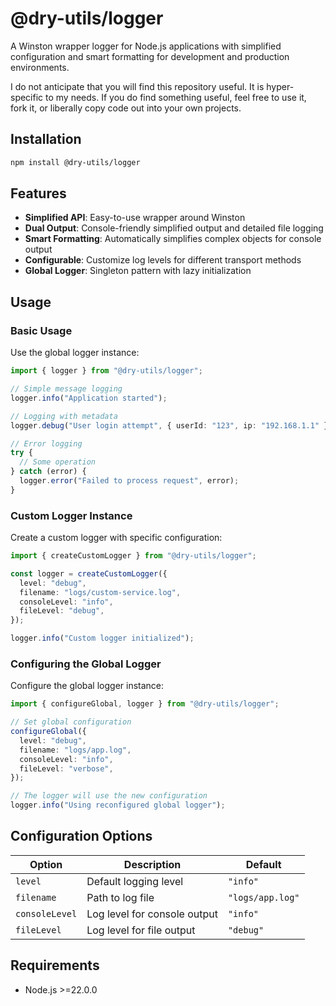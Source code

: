 # @dry-utils/logger

A Winston wrapper logger for Node.js applications with simplified configuration and smart formatting for development and production environments.

I do not anticipate that you will find this repository useful. It is hyper-specific to my needs. If you do find something useful, feel free to use it, fork it, or liberally copy code out into your own projects.

## Installation

```bash
npm install @dry-utils/logger
```

## Features

- **Simplified API**: Easy-to-use wrapper around Winston
- **Dual Output**: Console-friendly simplified output and detailed file logging
- **Smart Formatting**: Automatically simplifies complex objects for console output
- **Configurable**: Customize log levels for different transport methods
- **Global Logger**: Singleton pattern with lazy initialization

## Usage

### Basic Usage

Use the global logger instance:

```typescript
import { logger } from "@dry-utils/logger";

// Simple message logging
logger.info("Application started");

// Logging with metadata
logger.debug("User login attempt", { userId: "123", ip: "192.168.1.1" });

// Error logging
try {
  // Some operation
} catch (error) {
  logger.error("Failed to process request", error);
}
```

### Custom Logger Instance

Create a custom logger with specific configuration:

```typescript
import { createCustomLogger } from "@dry-utils/logger";

const logger = createCustomLogger({
  level: "debug",
  filename: "logs/custom-service.log",
  consoleLevel: "info",
  fileLevel: "debug",
});

logger.info("Custom logger initialized");
```

### Configuring the Global Logger

Configure the global logger instance:

```typescript
import { configureGlobal, logger } from "@dry-utils/logger";

// Set global configuration
configureGlobal({
  level: "debug",
  filename: "logs/app.log",
  consoleLevel: "info",
  fileLevel: "verbose",
});

// The logger will use the new configuration
logger.info("Using reconfigured global logger");
```

## Configuration Options

| Option         | Description                  | Default          |
| -------------- | ---------------------------- | ---------------- |
| `level`        | Default logging level        | `"info"`         |
| `filename`     | Path to log file             | `"logs/app.log"` |
| `consoleLevel` | Log level for console output | `"info"`         |
| `fileLevel`    | Log level for file output    | `"debug"`        |

## Requirements

- Node.js >=22.0.0
